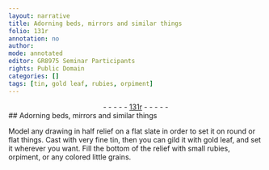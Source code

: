 ```yaml
---
layout: narrative
title: Adorning beds, mirrors and similar things
folio: 131r
annotation: no
author:
mode: annotated
editor: GR8975 Seminar Participants
rights: Public Domain
categories: []
tags: [tin, gold leaf, rubies, orpiment]
---
```


 <div class="folio" align="center">- - - - - <a href="http://gallica.bnf.fr/ark:/12148/btv1b10500001g/f267.item.r=" target="_blank">131r</a> - - - - - </div> 
## Adorning beds, mirrors and similar things

 
 Model any drawing in half relief on a flat slate in order to set it on round or flat things. Cast with very fine <span class="material">tin</span>, then you can gild it with <span class="material">gold leaf</span>, and set it wherever you want. Fill the bottom of the relief with small <span class="material">rubies</span>, <span class="material">orpiment</span>, or any colored little grains.
 
